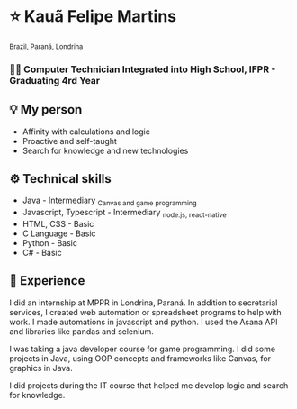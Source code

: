 # ⭐ Kauã Felipe Martins
<sub> Brazil, Paraná, Londrina </sub>
### 🧑‍🎓 Computer Technician Integrated into High School, IFPR - Graduating 4rd Year

## 💡 My person
- Affinity with calculations and logic
- Proactive and self-taught
- Search for knowledge and new technologies

## ⚙️ Technical skills
- Java                    - Intermediary
  <sub>Canvas and game programming</sub>
- Javascript, Typescript  - Intermediary
  <sub>node.js, react-native</sub>
- HTML, CSS               - Basic
- C Language              - Basic
- Python                  - Basic
- C#                      - Basic
  
## 📜 Experience

I did an internship at MPPR in Londrina, Paraná. In addition to secretarial services, I created web automation or spreadsheet programs to help with work. I made automations in javascript and python. I used the Asana API and libraries like pandas and selenium.

I was taking a java developer course for game programming. I did some projects in Java, using OOP concepts and frameworks like Canvas, for graphics in Java.

I did projects during the IT course that helped me develop logic and search for knowledge.
